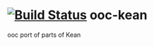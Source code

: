 [![Build Status](https://secure.travis-ci.org/cogneco/ooc-kean.png?branch=master)](http://travis-ci.org/cogneco/ooc-kean)
ooc-kean
========

ooc port of parts of Kean
